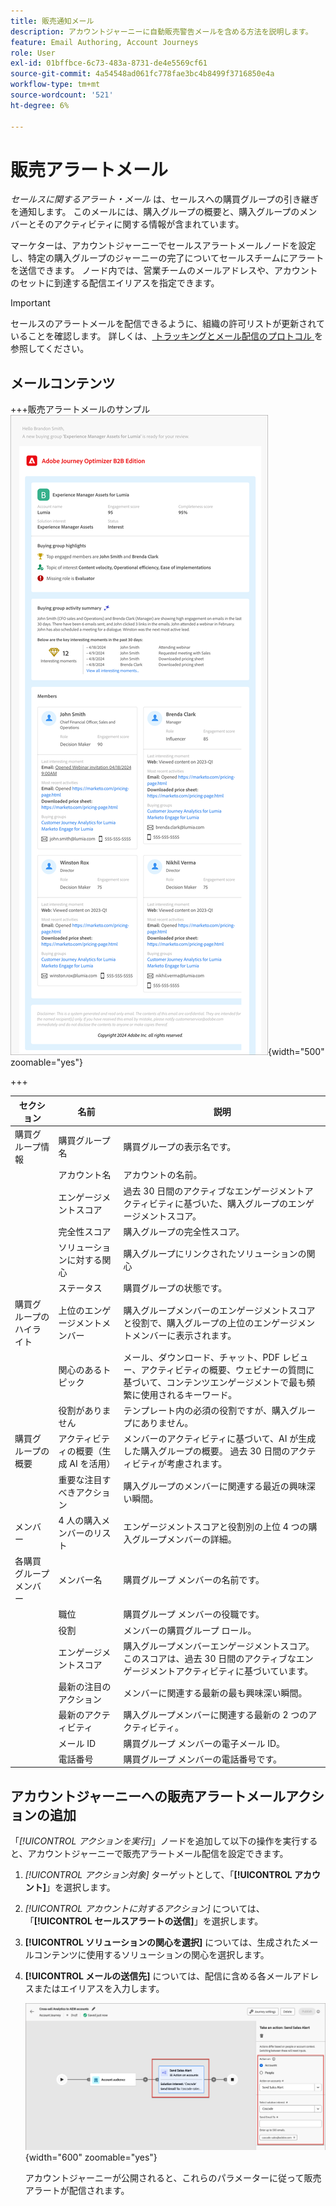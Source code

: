 ```yaml
---
title: 販売通知メール
description: アカウントジャーニーに自動販売警告メールを含める方法を説明します。
feature: Email Authoring, Account Journeys
role: User
exl-id: 01bffbce-6c73-483a-8731-de4e5569cf61
source-git-commit: 4a54548ad061fc778fae3bc4b8499f3716850e4a
workflow-type: tm+mt
source-wordcount: '521'
ht-degree: 6%

---
```


# 販売アラートメール

_セールスに関するアラート・メール_ は、セールスへの購買グループの引き継ぎを通知します。 このメールには、購入グループの概要と、購入グループのメンバーとそのアクティビティに関する情報が含まれています。

マーケターは、アカウントジャーニーでセールスアラートメールノードを設定し、特定の購入グループのジャーニーの完了についてセールスチームにアラートを送信できます。 ノード内では、営業チームのメールアドレスや、アカウントのセットに到達する配信エイリアスを指定できます。

>[!IMPORTANT]
>
>セールスのアラートメールを配信できるように、組織の許可リストが更新されていることを確認します。 詳しくは、[ トラッキングとメール配信のプロトコル ](../start/email-protocols.md) を参照してください。

## メールコンテンツ

+++販売アラートメールのサンプル
![ デフォルトテンプレートを使用した販売アラートメールの例 ](./assets/sales-alert-email-example.png){width="500" zoomable="yes"}

+++

| セクション | 名前 | 説明 |
| - | ---- | ----------- |
| 購買グループ情報 | 購買グループ名 | 購買グループの表示名です。 |
|   | アカウント名 | アカウントの名前。 |
|   | エンゲージメントスコア | 過去 30 日間のアクティブなエンゲージメントアクティビティに基づいた、購入グループのエンゲージメントスコア。 |
|   | 完全性スコア | 購入グループの完全性スコア。 |
|   | ソリューションに対する関心 | 購入グループにリンクされたソリューションの関心 |
|   | ステータス | 購買グループの状態です。 |
| 購買グループのハイライト | 上位のエンゲージメントメンバー | 購入グループメンバーのエンゲージメントスコアと役割で、購入グループの上位のエンゲージメントメンバーに表示されます。 |
|   | 関心のあるトピック | メール、ダウンロード、チャット、PDF レビュー、アクティビティの概要、ウェビナーの質問に基づいて、コンテンツエンゲージメントで最も頻繁に使用されるキーワード。 |
|   | 役割がありません | テンプレート内の必須の役割ですが、購入グループにありません。 |
| 購買グループの概要 | アクティビティの概要（生成 AI を活用） | メンバーのアクティビティに基づいて、AI が生成した購入グループの概要。 過去 30 日間のアクティビティが考慮されます。 |
|   | 重要な注目すべきアクション | 購入グループのメンバーに関連する最近の興味深い瞬間。 |
| メンバー | 4 人の購入メンバーのリスト | エンゲージメントスコアと役割別の上位 4 つの購入グループメンバーの詳細。 |
| 各購買グループ メンバー | メンバー名 | 購買グループ メンバーの名前です。 |
|   | 職位 | 購買グループ メンバーの役職です。 |
|   | 役割 | メンバーの購買グループ ロール。 |
|   | エンゲージメントスコア | 購入グループメンバーエンゲージメントスコア。 このスコアは、過去 30 日間のアクティブなエンゲージメントアクティビティに基づいています。 |
|   | 最新の注目のアクション | メンバーに関連する最新の最も興味深い瞬間。 |
|   | 最新のアクティビティ | 購入グループメンバーに関連する最新の 2 つのアクティビティ。 |
|   | メール ID | 購買グループ メンバーの電子メール ID。 |
|   | 電話番号 | 購買グループ メンバーの電話番号です。 |

## アカウントジャーニーへの販売アラートメールアクションの追加

「_[!UICONTROL アクションを実行]_」ノードを追加して以下の操作を実行すると、アカウントジャーニーで販売アラートメール配信を設定できます。

1. _[!UICONTROL アクション対象]_ ターゲットとして、「**[!UICONTROL アカウント]**」を選択します。

1. _[!UICONTROL アカウントに対するアクション]_ については、「**[!UICONTROL セールスアラートの送信]**」を選択します。

1. **[!UICONTROL ソリューションの関心を選択]** については、生成されたメールコンテンツに使用するソリューションの関心を選択します。

1. **[!UICONTROL メールの送信先]** については、配信に含める各メールアドレスまたはエイリアスを入力します。

   ![ 新しいメールを作成ダイアログ ](assets/sales-alert-email-journey-node.png){width="600" zoomable="yes"}

   アカウントジャーニーが公開されると、これらのパラメーターに従って販売アラートが配信されます。
